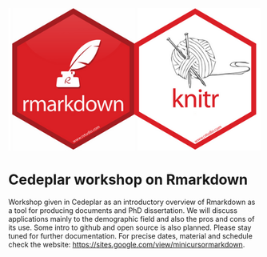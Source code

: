
![](rmarkdown_logo.jpeg)
# Cedeplar workshop on Rmarkdown 
Workshop given in Cedeplar as an introductory overview of Rmarkdown as a tool for producing documents and PhD dissertation. We will discuss applications mainly to the demographic field and also the pros and cons of its use. 
Some intro to github and open source is also planned. Please stay tuned for further documentation. For precise dates, material and schedule check the website: <https://sites.google.com/view/minicursormarkdown>. 